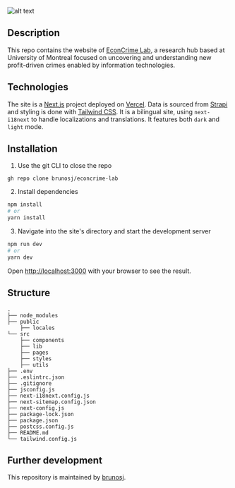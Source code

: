 ![alt text](https://cms.econcrimelab.com/uploads/Econ_Crime_Logo_Normal_79f0957e6d.jpg?updated_at=2023-01-31T21:52:24.844Z)

## Description

This repo contains the website of [EconCrime Lab](https://econcrimelab.com), a research hub based at University of Montreal focused on uncovering and understanding new profit-driven crimes enabled by information technologies.

## Technologies

The site is a [Next.js](https://nextjs.org/) project deployed on [Vercel](https://vercel.com/). Data is sourced from [Strapi](https://strapi.io/) and styling is done with [Tailwind CSS](https://tailwindcss.com). It is a bilingual site, using <code>next-i18next</code> to handle localizations and translations. It features both <code>dark</code> and <code>light</code> mode.

## Installation

1. Use the git CLI to close the repo

```
gh repo clone brunosj/econcrime-lab
```

2. Install dependencies

```bash
npm install
# or
yarn install
```

3. Navigate into the site's directory and start the development server

```bash
npm run dev
# or
yarn dev
```

Open [http://localhost:3000](http://localhost:3000) with your browser to see the result.

## Structure

```
.
├── node_modules
├── public
    ├── locales
└── src
    ├── components
    ├── lib
    ├── pages
    ├── styles
    ├── utils
├── .env
├── .eslintrc.json
├── .gitignore
├── jsconfig.js
├── next-i18next.config.js
├── next-sitemap.config.json
├── next-config.js
├── package-lock.json
├── package.json
├── postcss.config.js
├── README.md
└── tailwind.config.js
```

## Further development

This repository is maintained by [brunosj](https://github.com/brunosj).
